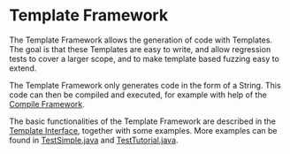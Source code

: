 # Template Framework
The Template Framework allows the generation of code with Templates. The goal is that these Templates are easy to write, and allow regression tests to cover a larger scope, and to make template based fuzzing easy to extend.

The Template Framework only generates code in the form of a String. This code can then be compiled and executed, for example with help of the [Compile Framework](../compile_framework/README.md).

The basic functionalities of the Template Framework are described in the [Template Interface](./Template.java), together with some examples. More examples can be found in [TestSimple.java](../../../testlibrary_tests/template_framework/examples/TestSimple.java) and [TestTutorial.java](../../../testlibrary_tests/template_framework/examples/TestTutorial.java).
